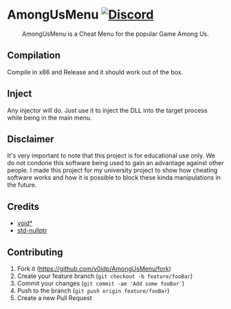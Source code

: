 # AmongUsMenu [![Discord](https://img.shields.io/badge/Discord-Invite-7289DA.svg?logo=Discord&style=flat-square)](https://discord.gg/rxA5jkN)

<p align="center">
   AmongUsMenu is a Cheat Menu for the popular Game Among Us.
</p>

## Compilation
Compile in x86 and Release and it should work out of the box.

## Inject
Any injector will do. Just use it to inject the DLL into the target process while being in the main menu.

## Disclaimer
It's very important to note that this project is for educational use only. We do not condone this software being used to gain an advantage against other people. I made this project for my university project to show how cheating software works and how it is possible to block these kinda manipulations in the future.

## Credits
* [void*](https://github.com/v0idp)
* [std-nullptr](https://github.com/std-nullptr)

## Contributing

1. Fork it (<https://github.com/v0idp/AmongUsMenu/fork>)
2. Create your feature branch (`git checkout -b feature/fooBar`)
3. Commit your changes (`git commit -am 'Add some fooBar'`)
4. Push to the branch (`git push origin feature/fooBar`)
5. Create a new Pull Request
